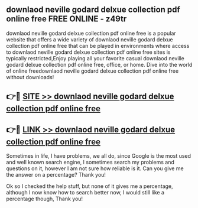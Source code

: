 ## downlaod neville godard delxue collection pdf online free FREE ONLINE - z49tr

downlaod neville godard delxue collection pdf online free is a popular website that offers a wide variety of downlaod neville godard delxue collection pdf online free that can be played in environments where access to downlaod neville godard delxue collection pdf online free sites is typically restricted,Enjoy playing all your favorite casual downlaod neville godard delxue collection pdf online free, office, or home. Dive into the world of online freedownlaod neville godard delxue collection pdf online free without downloads!

## 👉🔴 [SITE >> downlaod neville godard delxue collection pdf online free](http://news.freeplayer.one?title=downlaod_neville_godard_delxue_collection_pdf_online_free&ref=FRRE)

## 👉🔴 [LINK >> downlaod neville godard delxue collection pdf online free](http://news.freeplayer.one?title=downlaod_neville_godard_delxue_collection_pdf_online_free&ref=FREE)

Sometimes in life, I have problems, we all do, since Google is the most used and well known search engine, I sometimes search my problems and questions on it, however I am not sure how reliable is it. Can you give me the answer on a percentage? Thank you!

Ok so I checked the help stuff, but none of it gives me a percentage, although I now know how to search better now, I would still like a percentage though, Thank you!
